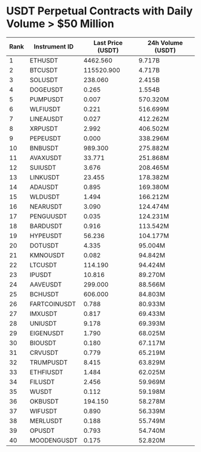 # USDT Perpetual Contracts with Daily Volume > $50 Million

| Rank | Instrument ID | Last Price (USDT) | 24h Volume (USDT) |
|------|---------------|-------------------|-------------------|
| 1 | ETHUSDT | 4462.560 | 9.717B |
| 2 | BTCUSDT | 115520.900 | 4.717B |
| 3 | SOLUSDT | 238.060 | 2.415B |
| 4 | DOGEUSDT | 0.265 | 1.554B |
| 5 | PUMPUSDT | 0.007 | 570.320M |
| 6 | WLFIUSDT | 0.221 | 516.699M |
| 7 | LINEAUSDT | 0.027 | 412.262M |
| 8 | XRPUSDT | 2.992 | 406.502M |
| 9 | PEPEUSDT | 0.000 | 338.296M |
| 10 | BNBUSDT | 989.300 | 275.882M |
| 11 | AVAXUSDT | 33.771 | 251.868M |
| 12 | SUIUSDT | 3.676 | 208.465M |
| 13 | LINKUSDT | 23.455 | 178.382M |
| 14 | ADAUSDT | 0.895 | 169.380M |
| 15 | WLDUSDT | 1.494 | 166.212M |
| 16 | NEARUSDT | 3.090 | 124.474M |
| 17 | PENGUUSDT | 0.035 | 124.231M |
| 18 | BARDUSDT | 0.916 | 113.542M |
| 19 | HYPEUSDT | 56.236 | 104.177M |
| 20 | DOTUSDT | 4.335 | 95.004M |
| 21 | KMNOUSDT | 0.082 | 94.842M |
| 22 | LTCUSDT | 114.190 | 94.424M |
| 23 | IPUSDT | 10.816 | 89.270M |
| 24 | AAVEUSDT | 299.000 | 88.566M |
| 25 | BCHUSDT | 606.000 | 84.803M |
| 26 | FARTCOINUSDT | 0.788 | 80.933M |
| 27 | IMXUSDT | 0.817 | 69.433M |
| 28 | UNIUSDT | 9.178 | 69.393M |
| 29 | EIGENUSDT | 1.790 | 68.025M |
| 30 | BIOUSDT | 0.180 | 67.117M |
| 31 | CRVUSDT | 0.779 | 65.219M |
| 32 | TRUMPUSDT | 8.415 | 63.829M |
| 33 | ETHFIUSDT | 1.484 | 62.025M |
| 34 | FILUSDT | 2.456 | 59.969M |
| 35 | WUSDT | 0.112 | 59.198M |
| 36 | OKBUSDT | 194.150 | 58.278M |
| 37 | WIFUSDT | 0.890 | 56.339M |
| 38 | MERLUSDT | 0.188 | 55.749M |
| 39 | OPUSDT | 0.793 | 54.740M |
| 40 | MOODENGUSDT | 0.175 | 52.820M |
